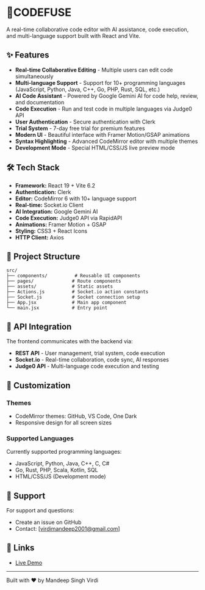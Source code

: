 # 🚀CODEFUSE

A real-time collaborative code editor with AI assistance, code execution, and multi-language support built with React and Vite.

## ✨ Features

- **Real-time Collaborative Editing** - Multiple users can edit code simultaneously
- **Multi-language Support** - Support for 10+ programming languages (JavaScript, Python, Java, C++, Go, PHP, Rust, SQL, etc.)
- **AI Code Assistant** - Powered by Google Gemini AI for code help, review, and documentation
- **Code Execution** - Run and test code in multiple languages via Judge0 API
- **User Authentication** - Secure authentication with Clerk
- **Trial System** - 7-day free trial for premium features
- **Modern UI** - Beautiful interface with Framer Motion/GSAP animations
- **Syntax Highlighting** - Advanced CodeMirror editor with multiple themes
- **Development Mode** - Special HTML/CSS/JS live preview mode

## 🛠️ Tech Stack

- **Framework:** React 19 + Vite 6.2
- **Authentication:** Clerk
- **Editor:** CodeMirror 6 with 10+ language support
- **Real-time:** Socket.io Client
- **AI Integration:** Google Gemini AI
- **Code Execution:** Judge0 API via RapidAPI
- **Animations:** Framer Motion + GSAP
- **Styling:** CSS3 + React Icons
- **HTTP Client:** Axios


## 📁 Project Structure

```
src/
├── components/          # Reusable UI components
├── pages/              # Route components
├── assets/             # Static assets
├── Actions.js          # Socket.io action constants
├── Socket.js           # Socket connection setup
├── App.jsx             # Main app component
└── main.jsx            # Entry point
```

## 🔗 API Integration

The frontend communicates with the backend via:
- **REST API** - User management, trial system, code execution
- **Socket.io** - Real-time collaboration, code sync, AI responses
- **Judge0 API** - Multi-language code execution and testing

## 🎨 Customization

### Themes
- CodeMirror themes: GitHub, VS Code, One Dark
- Responsive design for all screen sizes

### Supported Languages
Currently supported programming languages:
- JavaScript, Python, Java, C++, C, C#
- Go, Rust, PHP, Scala, Kotlin, SQL
- HTML/CSS/JS (Development mode)

## 🤝 Support

For support and questions:
- Create an issue on GitHub
- Contact: [virdimandeep2001@gmail.com]

## 🔗 Links
- [Live Demo](https://codefuse-front-end.onrender.com/)

---

Built with ❤️ by Mandeep Singh Virdi
